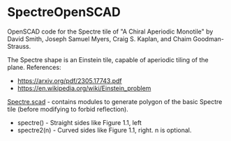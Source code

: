 # SpectreOpenSCAD
OpenSCAD code for the Spectre tile of "A Chiral Aperiodic Monotile" by David Smith, Joseph Samuel Myers, Craig S. Kaplan, and Chaim Goodman-Strauss.

The Spectre shape is an Einstein tile, capable of aperiodic tiling of the plane.
References:
* https://arxiv.org/pdf/2305.17743.pdf
* https://en.wikipedia.org/wiki/Einstein_problem

[Spectre.scad](Spectre.scad) - contains modules to generate polygon of the basic Spectre tile (before modifying to forbid reflection).
* spectre() - Straight sides like Figure 1.1, left
* spectre2(n) - Curved sides like Figure 1.1, right.  n is optional.
